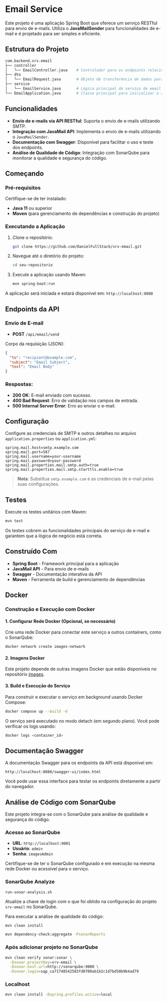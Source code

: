 # Email Service

Este projeto é uma aplicação Spring Boot que oferece um serviço RESTful para envio de e-mails. Utiliza o **JavaMailSender** para funcionalidades de e-mail e é projetado para ser simples e eficiente.

## Estrutura do Projeto

```bash
com.backend.srv.email
├── controller
│   └── EmailController.java    # Controlador para os endpoints relacionados ao envio de emails
├── dto
│   └── EmailRequest.java       # Objeto de transferência de dados para as requisições de envio de email
├── service
│   └── EmailService.java       # Lógica principal do serviço de email
└── EmailApplication.java       # Classe principal para inicializar a aplicação
```

## Funcionalidades

- **Envio de e-mails via API RESTful**: Suporta o envio de e-mails utilizando SMTP.
- **Integração com JavaMail API**: Implementa o envio de e-mails utilizando o `JavaMailSender`.
- **Documentação com Swagger**: Disponível para facilitar o uso e teste dos endpoints.
- **Análise de Qualidade de Código**: Integração com SonarQube para monitorar a qualidade e segurança do código.

## Começando

### Pré-requisitos

Certifique-se de ter instalado:

- **Java 11** ou superior
- **Maven** (para gerenciamento de dependências e construção do projeto)

### Executando a Aplicação

1. Clone o repositório:
   ```bash
   git clone https://github.com/DanielFullStack/srv-email.git
   ```
2. Navegue até o diretório do projeto:
   ```bash
   cd seu-repositorio
   ```
3. Execute a aplicação usando Maven:
   ```bash
   mvn spring-boot:run
   ```

A aplicação será iniciada e estará disponível em: `http://localhost:8080`

## Endpoints da API

### Envio de E-mail

- **POST** `/api/email/send`

Corpo da requisição (JSON):

```json
{
  "to": "recipient@example.com",
  "subject": "Email Subject",
  "text": "Email Body"
}
```

### Respostas:

- **200 OK**: E-mail enviado com sucesso.
- **400 Bad Request**: Erro de validação nos campos de entrada.
- **500 Internal Server Error**: Erro ao enviar o e-mail.

## Configuração

Configure as credenciais de SMTP e outros detalhes no arquivo `application.properties` ou `application.yml`:

```properties
spring.mail.host=smtp.example.com
spring.mail.port=587
spring.mail.username=your-username
spring.mail.password=your-password
spring.mail.properties.mail.smtp.auth=true
spring.mail.properties.mail.smtp.starttls.enable=true
```

> **Nota**: Substitua `smtp.example.com` e as credenciais de e-mail pelas suas configurações.

## Testes

Execute os testes unitários com Maven:

```bash
mvn test
```

Os testes cobrem as funcionalidades principais do serviço de e-mail e garantem que a lógica de negócio está correta.

## Construído Com

- **Spring Boot** - Framework principal para a aplicação
- **JavaMail API** - Para envio de e-mails
- **Swagger** - Documentação interativa da API
- **Maven** - Ferramenta de build e gerenciamento de dependências

## Docker

### Construção e Execução com Docker

#### 1. Configurar Rede Docker (Opcional, se necessário)
Crie uma rede Docker para conectar este serviço a outros containers, como o SonarQube:

```bash
docker network create images-network
```

#### 2. Imagens Docker
Este projeto depende de outras imagens Docker que estão disponíveis no repositório [images](https://github.com/DanielFullStack/images).

#### 3. Build e Execução do Serviço

Para construir e executar o serviço em background usando Docker Compose:

```bash
docker compose up --build -d
```

O serviço será executado no modo detach (em segundo plano). Você pode verificar os logs usando:

```bash
docker logs <container_id>
```

## Documentação Swagger

A documentação Swagger para os endpoints da API está disponível em:

```
http://localhost:8080/swagger-ui/index.html
```

Você pode usar essa interface para testar os endpoints diretamente a partir do navegador.

## Análise de Código com SonarQube

Este projeto integra-se com o SonarQube para análise de qualidade e segurança do código.

### Acesso ao SonarQube

- **URL**: `http://localhost:9001`
- **Usuário**: `admin`
- **Senha**: `imagesAdmin`

Certifique-se de ter o SonarQube configurado e em execução na mesma rede Docker ou acessível para o serviço.

### SonarQube Analyze

`run-sonar-analysis.sh`

Atualize a chave de login com o que foi obtido na configuração do projeto `srv-email` no SonarQube.

Para executar a análise de qualidade do código:
```bash
mvn clean install

mvn dependency-check:aggregate -PsonarReports
```

### Após adicionar projeto no SonarQube

```bash
mvn clean verify sonar:sonar \
  -Dsonar.projectKey=srv-email \
  -Dsonar.host.url=http://sonarqube:9000 \
  -Dsonar.login=sqp_ca71748542583fd0709ab1b2c1d7bd50b9b4ad79
```

### Localhost

```bash
mvn clean install -Dspring.profiles.active=local
```